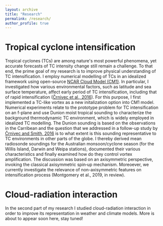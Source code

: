 ```yaml
---
layout: archive
title: "Research"
permalink: /research/
author_profile: true
---
```


Tropical cyclone intensification
======
Tropical cyclones (TCs) are among nature's most powerful phenomena, yet accurate forecasts of TC intensity change still remain a challenge. To that end, the prime goal of my research is to improve physical understanding of TC intensification. I employ numerical modelling of TCs in an idealized framework using open-source [NCAR Cloud Model (CM1)](http://www2.mmm.ucar.edu/people/bryan/cm1/).
In particular, I investigated how various environmental factors, such as latitude and sea surface temperature, affect early period of TC intensification, including that of rapid intensification ([Črnivec et al., 2016](https://rmets.onlinelibrary.wiley.com/doi/abs/10.1002/qj.2752)). 
For this purpose, I first implemented a TC-like vortex as a new initalization option into CM1 model.
Numerical experiments relate to the prototype problem for TC intensification on an f-plane and use Dunion moist tropical sounding to characterize the background thermodynamic TC environment, which is widely employed in idealized TC modelling. The Dunion sounding is based on the observations in the Carribean and the question that we addressed in a follow-up study by [Črnivec and Smith, 2016](https://rmets.onlinelibrary.wiley.com/doi/abs/10.1002/joc.4687) is to what extent is this sounding representative to TC environments in other parts of the globe. I thereby derived mean radiosonde soundings for the Australian monsoon/cyclone season (for the Willis Island, Darwin and Weipa stations), documented their various characteristics and finally examined how do they control vortex amplification.
The discussion was based on an axisymmetric perspective, invoking the classical axisymmetric spin‐up mechanism.
Moreoever, we currently investigate the relevance of non-axisymmetric features on intensification process (Montgomery et al., 2019, in review).


Cloud-radiation interaction
======
In the second part of my research I studied cloud-radiation interaction in order to improve its representation in weather and climate models. More is about to appear soon here, stay tuned!
